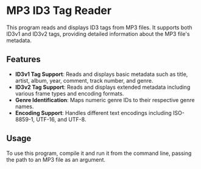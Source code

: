 # MP3 ID3 Tag Reader

This program reads and displays ID3 tags from MP3 files. It supports both ID3v1 and ID3v2 tags, providing detailed information about the MP3 file's metadata.

## Features

- **ID3v1 Tag Support**: Reads and displays basic metadata such as title, artist, album, year, comment, track number, and genre.
- **ID3v2 Tag Support**: Reads and displays extended metadata including various frame types and encoding formats.
- **Genre Identification**: Maps numeric genre IDs to their respective genre names.
- **Encoding Support**: Handles different text encodings including ISO-8859-1, UTF-16, and UTF-8.

## Usage

To use this program, compile it and run it from the command line, passing the path to an MP3 file as an argument.
